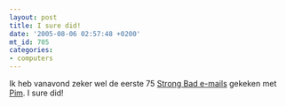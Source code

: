 ```yaml
---
layout: post
title: I sure did!
date: '2005-08-06 02:57:48 +0200'
mt_id: 705
categories:
- computers
---
```

Ik heb vanavond zeker wel de eerste 75 <a href="http://www.homestarrunner.com/sbemail.html">Strong Bad e-mails</a> gekeken met <a href="http://www.pimrupert.nl/">Pim</a>. I sure did!

